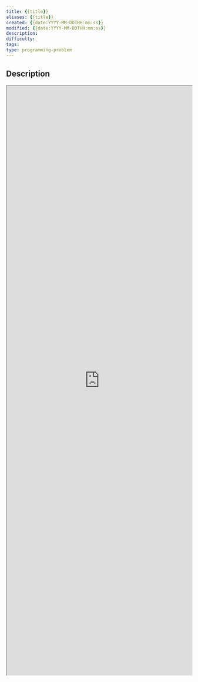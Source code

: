 ```yaml
---
title: {{title}}
aliases: {{title}}
created: {{date:YYYY-MM-DDTHH:mm:ss}}
modified: {{date:YYYY-MM-DDTHH:mm:ss}}
description: 
difficulty: 
tags: 
type: programming-problem
---
```


## Description
<iframe src='https://leetcode.cn/problems/{{title}}' style='height:40vh;width:100%' class='iframe-radius' allow='fullscreen'/><center>via: <a href='https://leetcode.cn/problems/{{title}}' target='_blank' class='external-link'>https://leetcode.cn/problems/{{title}}</a></center>

## Solutions

## Conclusion

